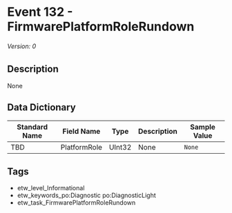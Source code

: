 # Event 132 - FirmwarePlatformRoleRundown
###### Version: 0

## Description
None

## Data Dictionary
|Standard Name|Field Name|Type|Description|Sample Value|
|---|---|---|---|---|
|TBD|PlatformRole|UInt32|None|`None`|

## Tags
* etw_level_Informational
* etw_keywords_po:Diagnostic po:DiagnosticLight
* etw_task_FirmwarePlatformRoleRundown